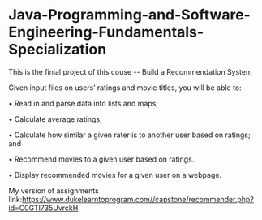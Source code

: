 # Java-Programming-and-Software-Engineering-Fundamentals-Specialization
This is the finial project of this couse -- Build a Recommendation System

Given input files on users’ ratings and movie titles, you will be able to:

•	Read in and parse data into lists and maps;

•	Calculate average ratings;

•	Calculate how similar a given rater is to another user based on ratings; and

•	Recommend movies to a given user based on ratings.

•	Display recommended movies for a given user on a webpage.

My version of assignments link:https://www.dukelearntoprogram.com//capstone/recommender.php?id=C0GTI735UvrckH
